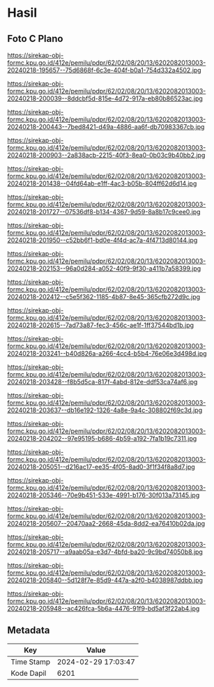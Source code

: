 # Hasil

## Foto C Plano

https://sirekap-obj-formc.kpu.go.id/412e/pemilu/pdpr/62/02/08/20/13/6202082013003-20240218-195657--75d6868f-6c3e-404f-b0a1-754d332a4502.jpg

https://sirekap-obj-formc.kpu.go.id/412e/pemilu/pdpr/62/02/08/20/13/6202082013003-20240218-200039--8ddcbf5d-815e-4d72-917a-eb80b86523ac.jpg

https://sirekap-obj-formc.kpu.go.id/412e/pemilu/pdpr/62/02/08/20/13/6202082013003-20240218-200443--7bed8421-d49a-4886-aa6f-db70983367cb.jpg

https://sirekap-obj-formc.kpu.go.id/412e/pemilu/pdpr/62/02/08/20/13/6202082013003-20240218-200903--2a838acb-2215-40f3-8ea0-0b03c9b40bb2.jpg

https://sirekap-obj-formc.kpu.go.id/412e/pemilu/pdpr/62/02/08/20/13/6202082013003-20240218-201438--04fd64ab-e1ff-4ac3-b05b-804ff62d6d14.jpg

https://sirekap-obj-formc.kpu.go.id/412e/pemilu/pdpr/62/02/08/20/13/6202082013003-20240218-201727--07536df8-b134-4367-9d59-8a8b17c9cee0.jpg

https://sirekap-obj-formc.kpu.go.id/412e/pemilu/pdpr/62/02/08/20/13/6202082013003-20240218-201950--c52bb6f1-bd0e-4f4d-ac7a-4f4713d80144.jpg

https://sirekap-obj-formc.kpu.go.id/412e/pemilu/pdpr/62/02/08/20/13/6202082013003-20240218-202153--96a0d284-a052-40f9-9f30-a411b7a58399.jpg

https://sirekap-obj-formc.kpu.go.id/412e/pemilu/pdpr/62/02/08/20/13/6202082013003-20240218-202412--c5e5f362-1185-4b87-8e45-365cfb272d9c.jpg

https://sirekap-obj-formc.kpu.go.id/412e/pemilu/pdpr/62/02/08/20/13/6202082013003-20240218-202615--7ad73a87-fec3-456c-ae1f-1ff37544bd1b.jpg

https://sirekap-obj-formc.kpu.go.id/412e/pemilu/pdpr/62/02/08/20/13/6202082013003-20240218-203241--b40d826a-a266-4cc4-b5b4-76e06e3d498d.jpg

https://sirekap-obj-formc.kpu.go.id/412e/pemilu/pdpr/62/02/08/20/13/6202082013003-20240218-203428--f8b5d5ca-817f-4abd-812e-ddf53ca74af6.jpg

https://sirekap-obj-formc.kpu.go.id/412e/pemilu/pdpr/62/02/08/20/13/6202082013003-20240218-203637--db16e192-1326-4a8e-9a4c-308802f69c3d.jpg

https://sirekap-obj-formc.kpu.go.id/412e/pemilu/pdpr/62/02/08/20/13/6202082013003-20240218-204202--97e95195-b686-4b59-a192-7fa1b19c7311.jpg

https://sirekap-obj-formc.kpu.go.id/412e/pemilu/pdpr/62/02/08/20/13/6202082013003-20240218-205051--d216ac17-ee35-4f05-8ad0-3f1f34f8a8d7.jpg

https://sirekap-obj-formc.kpu.go.id/412e/pemilu/pdpr/62/02/08/20/13/6202082013003-20240218-205346--70e9b451-533e-4991-b176-30f013a73145.jpg

https://sirekap-obj-formc.kpu.go.id/412e/pemilu/pdpr/62/02/08/20/13/6202082013003-20240218-205607--20470aa2-2668-45da-8dd2-ea76410b02da.jpg

https://sirekap-obj-formc.kpu.go.id/412e/pemilu/pdpr/62/02/08/20/13/6202082013003-20240218-205717--a9aab05a-e3d7-4bfd-ba20-9c9bd74050b8.jpg

https://sirekap-obj-formc.kpu.go.id/412e/pemilu/pdpr/62/02/08/20/13/6202082013003-20240218-205840--5d128f7e-85d9-447a-a2f0-b4038987ddbb.jpg

https://sirekap-obj-formc.kpu.go.id/412e/pemilu/pdpr/62/02/08/20/13/6202082013003-20240218-205948--ac426fca-5b6a-4476-91f9-bd5af3f22ab4.jpg


## Metadata

| Key        | Value               |
| ---------- | ------------------- |
| Time Stamp | 2024-02-29 17:03:47 |
| Kode Dapil | 6201                |



